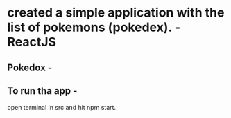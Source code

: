# created a simple application with the list of pokemons (pokedex). - ReactJS

## Pokedox -

## To run tha app - 
 open terminal in src and hit npm start.
 
  

